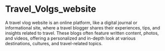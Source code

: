 # Travel_Volgs_website
A travel vlog website is an online platform, like a digital journal or informational site, where a travel blogger shares their experiences, tips, and insights related to travel. These blogs often feature written content, photos, and videos, offering a personalized and in-depth look at various destinations, cultures, and travel-related topics. 
